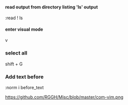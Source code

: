 #### read output from directory listing 'ls' output

  :read ! ls
  
#### enter visual mode

  v
  
### select all

  shift + G
  
### Add text before

  :norm i before_text 
  
  
https://github.com/RGGH/Misc/blob/master/com-vim.png
